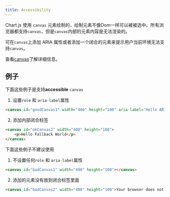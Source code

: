 ```yaml
---
title: Accessibility
---
```


Chart.js 使用 `canvas` 元素绘制的，绘制元素不像Dom一样可以被被选中。所有浏览器都支持`canvas`，但是`canvas`内部的元素内容是无法渲染的。

可在`canvas`上添加 ARIA 属性或者添加一个闭合的元素来提示用户当前环境无法支持`canvas`。

查看[canvas](http://pauljadam.com/demos/canvas.html)了解详细信息。

## 例子

下面这些例子是支持**accessible** `canvas`

1. 设置`role` 和 `aria-label`属性

```html
<canvas id="goodCanvas1" width="400" height="100" aria-label="Hello ARIA World" role="img"></canvas>
```

2. 添加内部闭合标签

```html
<canvas id="okCanvas2" width="400" height="100">
    <p>Hello Fallback World</p>
</canvas>
```

下面这些例子不建议使用

1. 不设置任何`role` 和 `aria-label`属性

```html
<canvas id="badCanvas1" width="400" height="100"></canvas>
```

2. 添加的元素没有放到闭合标签里面

```html
<canvas id="badCanvas2" width="400" height="100">Your browser does not support the canvas element.</canvas>
```

